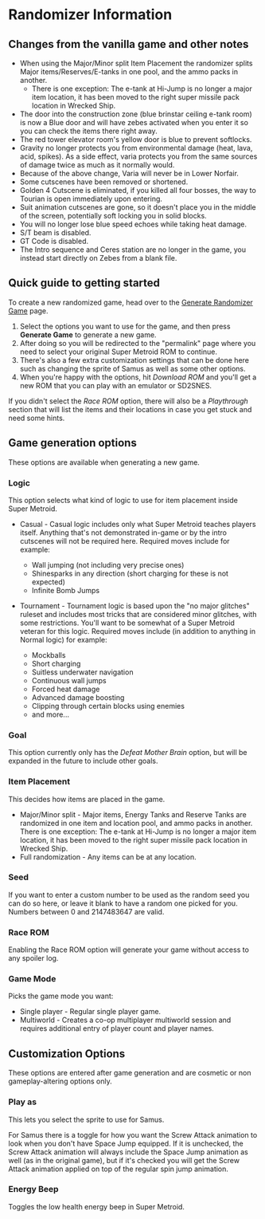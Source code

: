# Randomizer Information

## Changes from the vanilla game and other notes

* When using the Major/Minor split Item Placement the randomizer splits
  Major items/Reserves/E-tanks in one pool, and the ammo packs in another.
  * There is one exception: The e-tank at Hi-Jump is no longer a major item
    location, it has been moved to the right super missile pack location in
    Wrecked Ship.
* The door into the construction zone (blue brinstar ceiling e-tank room) is
  now a Blue door and will have zebes activated when you enter it so you can
  check the items there right away.
* The red tower elevator room's yellow door is blue to prevent softlocks.
* Gravity no longer protects you from environmental damage (heat, lava, acid,
  spikes). As a side effect, varia protects you from the same sources of damage
  twice as much as it normally would.
* Because of the above change, Varia will never be in Lower Norfair.
* Some cutscenes have been removed or shortened.
* Golden 4 Cutscene is eliminated, if you killed all four bosses, the way to
  Tourian is open immediately upon entering.
* Suit animation cutscenes are gone, so it doesn't place you in the middle of
  the screen, potentially soft locking you in solid blocks.
* You will no longer lose blue speed echoes while taking heat damage.
* S/T beam is disabled.
* GT Code is disabled.
* The Intro sequence and Ceres station are no longer in the game, you instead
  start directly on Zebes from a blank file.

## Quick guide to getting started

To create a new randomized game, head over to the [Generate Randomizer Game](/configure/sm) page.

1. Select the options you want to use for the game, and then press **Generate
   Game** to generate a new game.
2. After doing so you will be redirected to the "permalink" page where you
   need to select your original Super Metroid ROM to continue.
3. There's also a few extra customization settings that can be done here such
   as changing the sprite of Samus as well as some other options.
4. When you're happy with the options, hit *Download ROM* and you'll get a new
   ROM that you can play with an emulator or SD2SNES.

If you didn't select the *Race ROM* option, there will also be a *Playthrough*
section that will list the items and their locations in case you get stuck and
need some hints.

## Game generation options

These options are available when generating a new game.

### Logic

This option selects what kind of logic to use for item placement inside Super Metroid.

* Casual - Casual logic includes only what Super Metroid teaches players itself.
  Anything that's not demonstrated in-game or by the intro cutscenes will not
  be required here. Required moves include for example:

    * Wall jumping (not including very precise ones)
    * Shinesparks in any direction (short charging for these is not expected)
    * Infinite Bomb Jumps

* Tournament - Tournament logic is based upon the "no major glitches" ruleset
  and includes most tricks that are considered minor glitches, with some
  restrictions. You'll want to be somewhat of a Super Metroid veteran for this
  logic. Required moves include (in addition to anything in Normal logic) for
  example:

    * Mockballs
    * Short charging
    * Suitless underwater navigation
    * Continuous wall jumps
    * Forced heat damage
    * Advanced damage boosting
    * Clipping through certain blocks using enemies
    * and more...

### Goal

This option currently only has the *Defeat Mother Brain* option, but will be
expanded in the future to include other goals.

### Item Placement

This decides how items are placed in the game.

* Major/Minor split - Major items, Energy Tanks and Reserve Tanks are
  randomized in one item and location pool, and ammo packs in another.  
  There is one exception: The e-tank at Hi-Jump is no longer a major item
  location, it has been moved to the right super missile pack location in
  Wrecked Ship.
* Full randomization - Any items can be at any location.

### Seed

If you want to enter a custom number to be used as the random seed you can do
so here, or leave it blank to have a random one picked for you. Numbers between
0 and 2147483647 are valid.

### Race ROM

Enabling the Race ROM option will generate your game without access to any spoiler log.

### Game Mode

Picks the game mode you want:

* Single player - Regular single player game.
* Multiworld - Creates a co-op multiplayer multiworld session and requires
  additional entry of player count and player names.

## Customization Options

These options are entered after game generation and are cosmetic or non
gameplay-altering options only.

### Play as

This lets you select the sprite to use for Samus.

For Samus there is a toggle for how you want the Screw Attack animation to look
when you don't have Space Jump equipped. If it is unchecked, the Screw Attack
animation will always include the Space Jump animation as well (as in the
original game), but if it's checked you will get the Screw Attack animation
applied on top of the regular spin jump animation.

### Energy Beep

Toggles the low health energy beep in Super Metroid.
